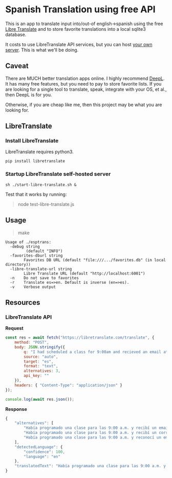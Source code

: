 # Spanish Translation using free API
This is an app to translate input into/out-of english->spanish using the free [Libre Translate](https://libretranslate.com) and to store favorite translations into a local sqlite3 database.

It costs to use LibreTranslate API services, but you can host [your own server](https://github.com/LibreTranslate/LibreTranslate). This is what we'll be doing.

## Caveat
There are MUCH better translation apps online. I highly recommend [DeepL](https://www.deepl.com/en/translator). It has many free features, but you need to pay to store favorite lists. If you are looking for a single tool to translate, speak, integrate with your OS, et al., then DeepL is for you.

Otherwise, if you are cheap like me, then this project may be what you are looking for.

## LibreTranslate
### Install LibreTranslate
LibreTranslate requires python3.
```shell
pip install libretranslate
```

### Startup LibreTranslate self-hosted server
```shell
sh ./start-libre-translate.sh &
```
Test that it works by running:
> node test-libre-translate.js

## Usage
> make
```shell
Usage of ./esptrans:
  -debug string
    	 (default "INFO")
  -favorites-dburl string
    	Favorites DB URL (default "file:///.../favorites.db" (in local directory))
  -libre-translate-url string
    	Libre Translate URL (default "http://localhost:6001")
  -n	Do not save to favorites
  -r	Translate es=>en. Default is inverse (en=>es).
  -v	Verbose output
```

## Resources
### LibreTranslate API
**Request**
```javascript
const res = await fetch("https://libretranslate.com/translate", {
	method: "POST",
	body: JSON.stringify({
		q: "I had scheduled a class for 9:00am and recieved an email at 9 that a class would start at 9:30. Is that common to be given such short notice?",
		source: "auto",
		target: "es",
		format: "text",
		alternatives: 3,
		api_key: ""
	}),
	headers: { "Content-Type": "application/json" }
});

console.log(await res.json());
```

**Response**
```javascript
{
    "alternatives": [
        "Había programado una clase para las 9:00 a.m. y recibí un email a las 9 que una clase comenzaría a las 9:30. ¿Es común que se le dé tan poco aviso?",
        "Había programado una clase para las 9:00 a.m. y recibí un correo electrónico a las 9 que una clase empezaría a las 9:30. ¿Eso es común que se le dé tan breve aviso?",
        "Había programado una clase para las 9:00 a.m. y reconocí un email a las 9 que una clase comenzaría a las 9:30. ¿Es eso común que se le dé tan breve aviso?"
    ],
    "detectedLanguage": {
        "confidence": 100,
        "language": "en"
    },
    "translatedText": "Había programado una clase para las 9:00 a.m. y recibí un correo electrónico a las 9 que una clase comenzaría a las 9:30. ¿Es común que se le dé tan breve aviso?"
}
```